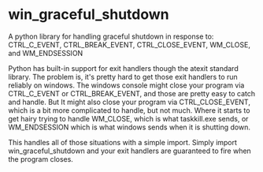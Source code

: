 # win_graceful_shutdown
A python library for handling graceful shutdown in response to: CTRL_C_EVENT, CTRL_BREAK_EVENT, CTRL_CLOSE_EVENT, WM_CLOSE, and WM_ENDSESSION

Python has built-in support for exit handlers though the atexit standard library. The problem is, it's pretty hard to get those exit handlers to run reliably on windows. The windows console might close your program via CTRL_C_EVENT or CTRL_BREAK_EVENT, and those are pretty easy to catch and handle. But It might also close your program via CTRL_CLOSE_EVENT, which is a bit more complicated to handle, but not much. Where it starts to get hairy trying to handle WM_CLOSE, which is what taskkill.exe sends, or WM_ENDSESSION which is what windows sends when it is shutting down.

This handles all of those situations with a simple import. Simply import win_graceful_shutdown and your exit handlers are guaranteed to fire when the program closes.


